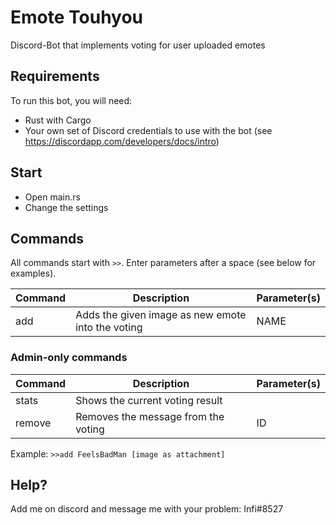 # Emote Touhyou 

Discord-Bot that implements voting for user uploaded emotes 

## Requirements

To run this bot, you will need:

- Rust with Cargo
- Your own set of Discord credentials to use with the bot (see https://discordapp.com/developers/docs/intro)


## Start

- Open main.rs
- Change the settings


## Commands
All commands start with `>>`. Enter parameters after a space (see below for examples).

| Command | Description | Parameter(s) |
| -------- | ----------- | ------------------ |
| add | Adds the given image as new emote into the voting | NAME |

### Admin-only commands

| Command | Description | Parameter(s) |
| -------- | ----------- | ------------------ |
| stats | Shows the current voting result | |
| remove | Removes the message from the voting | ID |


Example:
`>>add FeelsBadMan [image as attachment]`

## Help?

Add me on discord and message me with your problem:
Infi#8527
